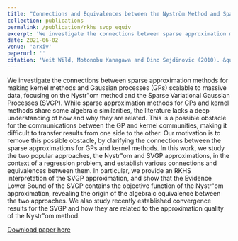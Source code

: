 ```yaml
---
title: "Connections and Equivalences between the Nyström Method and Sparse Variational Gaussian Processes"
collection: publications
permalink: /publication/rkhs_svgp_equiv
excerpt: 'We investigate the connections between sparse approximation methods for making kernel methods and Gaussian processes (GPs) scalable to massive data, focusing on the Nystr\"om method and the Sparse Variational Gaussian Processes (SVGP).'
date: 2021-06-02
venue: 'arxiv'
paperurl: ''
citation: 'Veit Wild, Motonobu Kanagawa and Dino Sejdinovic (2010). &quot;Connections and Equivalences between the Nyström Method and Sparse Variational Gaussian Processes.&quot; <i> arXiv preprint arXiv:2106.01121 </i>.'
---
```

We investigate the connections between sparse approximation methods for making kernel methods and Gaussian processes (GPs) scalable to massive data, focusing on the Nystr\"om method and the Sparse Variational Gaussian Processes (SVGP). While sparse approximation methods for GPs and kernel methods share some algebraic similarities, the literature lacks a deep understanding of how and why they are related. This is a possible obstacle for the communications between the GP and kernel communities, making it difficult to transfer results from one side to the other. Our motivation is to remove this possible obstacle, by clarifying the connections between the sparse approximations for GPs and kernel methods. In this work, we study the two popular approaches, the Nystr\"om and SVGP approximations, in the context of a regression problem, and establish various connections and equivalences between them. In particular, we provide an RKHS interpretation of the SVGP approximation, and show that the Evidence Lower Bound of the SVGP contains the objective function of the Nystr\"om approximation, revealing the origin of the algebraic equivalence between the two approaches. We also study recently established convergence results for the SVGP and how they are related to the approximation quality of the Nystr\"om method.

[Download paper here](http://academicpages.github.io/files/rkhs_svgp_equiv.pdf)

